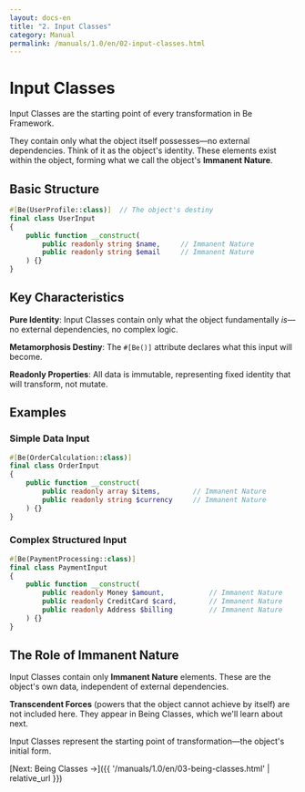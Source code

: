 ```yaml
---
layout: docs-en
title: "2. Input Classes"
category: Manual
permalink: /manuals/1.0/en/02-input-classes.html
---
```


# Input Classes

Input Classes are the starting point of every transformation in Be Framework.

They contain only what the object itself possesses—no external dependencies. Think of it as the object's identity. These elements exist within the object, forming what we call the object's **Immanent Nature**.

## Basic Structure

```php
#[Be(UserProfile::class)]  // The object's destiny
final class UserInput
{
    public function __construct(
        public readonly string $name,     // Immanent Nature
        public readonly string $email     // Immanent Nature
    ) {}
}
```

## Key Characteristics

**Pure Identity**: Input Classes contain only what the object fundamentally *is*—no external dependencies, no complex logic.

**Metamorphosis Destiny**: The `#[Be()]` attribute declares what this input will become.

**Readonly Properties**: All data is immutable, representing fixed identity that will transform, not mutate.

## Examples

### Simple Data Input
```php
#[Be(OrderCalculation::class)]
final class OrderInput
{
    public function __construct(
        public readonly array $items,        // Immanent Nature
        public readonly string $currency     // Immanent Nature
    ) {}
}
```

### Complex Structured Input
```php
#[Be(PaymentProcessing::class)]
final class PaymentInput
{
    public function __construct(
        public readonly Money $amount,           // Immanent Nature
        public readonly CreditCard $card,        // Immanent Nature
        public readonly Address $billing         // Immanent Nature
    ) {}
}
```

## The Role of Immanent Nature

Input Classes contain only **Immanent Nature** elements. These are the object's own data, independent of external dependencies.

**Transcendent Forces** (powers that the object cannot achieve by itself) are not included here. They appear in Being Classes, which we'll learn about next.

Input Classes represent the starting point of transformation—the object's initial form.

[Next: Being Classes →]({{ '/manuals/1.0/en/03-being-classes.html' | relative_url }})
